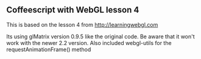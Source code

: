 ## Coffeescript with WebGL lesson 4
This is based on the lesson 4 from http://learningwebgl.com

Its using glMatrix version 0.9.5 like the original code. Be aware that it won't work with the newer 2.2 version. 
Also included webgl-utils for the requestAnimationFrame() method